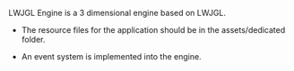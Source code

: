 LWJGL Engine is a 3 dimensional engine based on LWJGL.

- The resource files for the application should be in the assets/dedicated folder.

- An event system is implemented into the engine.